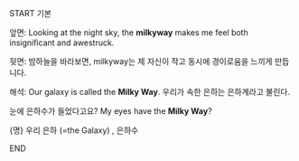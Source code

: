 START
기본

앞면:
Looking at the night sky, the **milkyway** makes me feel both insignificant and awestruck.

뒷면:
밤하늘을 바라보면, milkyway는 제 자신이 작고 동시에 경이로움을 느끼게 만듭니다.

해석:
Our galaxy is called the **Milky Way**. 
우리가 속한 은하는 은하계라고 불린다.

눈에 은하수가 들었다고요?
My eyes have the **Milky Way**?

{명} 우리 은하 (=the Galaxy) , 은하수
<!--ID: 1744283621119-->
END